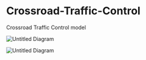 # Crossroad-Traffic-Control
Crossroad Traffic Control model

![Untitled Diagram](https://github.com/user-attachments/assets/7c5f9b57-b941-45b0-b457-350651510130)

![Untitled Diagram](https://github.com/user-attachments/assets/9680d10d-890f-4054-9051-40467a6cf0af)

